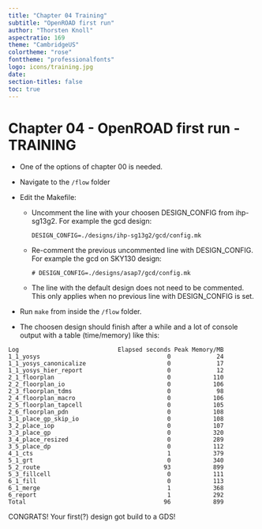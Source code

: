 ```yaml
---
title: "Chapter 04 Training"
subtitle: "OpenROAD first run"
author: "Thorsten Knoll"
aspectratio: 169
theme: "CambridgeUS"
colortheme: "rose"
fonttheme: "professionalfonts"
logo: icons/training.jpg
date:
section-titles: false
toc: true
---
```


# Chapter 04 - OpenROAD first run - TRAINING
* One of the options of chapter 00 is needed.
* Navigate to the ```/flow``` folder
* Edit the Makefile:
    * Uncomment the line with your choosen DESIGN_CONFIG from ihp-sg13g2.
    For example the gcd design:
        ```
        DESIGN_CONFIG=./designs/ihp-sg13g2/gcd/config.mk
        ```
    * Re-comment the previous uncommented line with DESIGN_CONFIG.
    For example the gcd on SKY130 design:
        ```
        # DESIGN_CONFIG=./designs/asap7/gcd/config.mk
        ```
    * The line with the default design does not need to be commented. This only applies when no previous line with DESIGN_CONFIG is set.

* Run ```make``` from inside the ```/flow``` folder.
* The choosen design should finish after a while and a lot of console output with a table (time/memory) like this:
```
Log                            Elapsed seconds Peak Memory/MB
1_1_yosys                                    0             24
1_1_yosys_canonicalize                       0             17
1_1_yosys_hier_report                        0             12
2_1_floorplan                                0            110
2_2_floorplan_io                             0            106
2_3_floorplan_tdms                           0             98
2_4_floorplan_macro                          0            106
2_5_floorplan_tapcell                        0            105
2_6_floorplan_pdn                            0            108
3_1_place_gp_skip_io                         0            108
3_2_place_iop                                0            107
3_3_place_gp                                 0            320
3_4_place_resized                            0            289
3_5_place_dp                                 0            112
4_1_cts                                      1            379
5_1_grt                                      0            340
5_2_route                                   93            899
5_3_fillcell                                 0            111
6_1_fill                                     0            113
6_1_merge                                    1            368
6_report                                     1            292
Total                                       96            899
```

CONGRATS! Your first(?) design got build to a GDS!